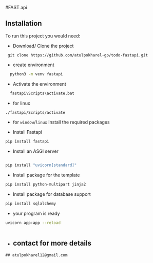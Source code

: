 #FAST api

## Installation

To run this project you would need:

- Download/ Clone the project

```git
 git clone https://github.com/atulpokharel-gp/todo-fastapi.git
```

- create environment
```bash
  python3 -m venv fastapi
```
- Activate the environment
```bash
  fastapi\Scripts\activate.bat
```
- for linux
```bash
./fastapi/Scripts/activate
```
- for ```window```/```linux```
 Install the required packages

- Install Fastapi
```bash
pip install fastapi
```
- Install an ASGI server
```bash

pip install "uvicorn[standard]"
```
- Install package for the template

```bash
pip install python-multipart jinja2
```
- Install package for database support

```bash
pip install sqlalchemy
```
- your program is  ready
```bash
uvicorn app:app --reload
```


```
```

- ## contact for more details
```
## atulpokharel12@gmail.com
```

